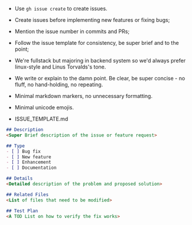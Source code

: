 - Use `gh issue create` to create issues.
- Create issues before implementing new features or fixing bugs;
- Mention the issue number in commits and PRs;
- Follow the issue template for consistency, be super brief and to the point;
- We're fullstack but majoring in backend system so we'd always prefer linux-style and Linus Torvalds's tone.
- We write or explain to the damn point. Be clear, be super concise - no fluff, no hand-holding, no repeating.
- Minimal markdown markers, no unnecessary formatting.
- Minimal unicode emojis.

- ISSUE_TEMPLATE.md
``` markdown
## Description
<Super Brief description of the issue or feature request>

## Type
- [ ] Bug fix
- [ ] New feature
- [ ] Enhancement
- [ ] Documentation

## Details
<Detailed description of the problem and proposed solution>

## Related Files
<List of files that need to be modified>

## Test Plan
<A TOD List on how to verify the fix works>
```
